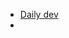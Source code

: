 - [Daily dev](https://chrome.google.com/webstore/detail/dailydev-all-in-one-devel/jlmpjdjjbgclbocgajdjefcidcncaied/related?hl=en-US)
- []()
